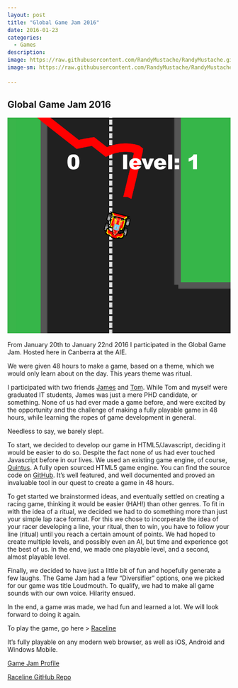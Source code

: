 ```yaml
---
layout: post
title: "Global Game Jam 2016"
date: 2016-01-23
categories:
  - Games
description: 
image: https://raw.githubusercontent.com/RandyMustache/RandyMustache.github.io/master/assets/images/Capture.PNG
image-sm: https://raw.githubusercontent.com/RandyMustache/RandyMustache.github.io/master/assets/images/Capture.PNG

---
```


## Global Game Jam 2016

![Raceline Level 1](/assets/images/Capture.PNG)


From January 20th to January 22nd 2016 I participated in the Global Game Jam. Hosted here in Canberra at the AIE.

We were given 48 hours to make a game, based on a theme, which we would only learn about on the day. This years theme was ritual.

I participated with two friends [James](http://rensa.co/) and [Tom](https://github.com/tom-butler). While Tom and myself were graduated IT students, James was just a mere PHD candidate, or something. None of us had ever made a game before, and were excited by the opportunity and the challenge of making a fully playable game in 48 hours, while learning the ropes of game development in general.

Needless to say, we barely slept.

To start, we decided to develop our game in HTML5/Javascript, deciding it would be easier to do so. Despite the fact none of us had ever touched Javascript before in our lives. We used an existing game engine, of course, [Quintus](http://www.html5quintus.com). A fully open sourced HTML5 game engine. You can find the source code on [GitHub](https://github.com/cykod/Quintus). It’s well featured, and well documented and proved an invaluable tool in our quest to create a game in 48 hours.

To get started we brainstormed ideas, and eventually settled on creating a racing game, thinking it would be easier (HAH!) than other genres. To fit in with the idea of a ritual, we decided we had to do something more than just your simple lap race format. For this we chose to incorperate the idea of your racer developing a line, your ritual, then to win, you have to follow your line (ritual) until you reach a certain amount of points. We had hoped to create multiple levels, and possibly even an AI, but time and experience got the best of us. In the end, we made one playable level, and a second, almost playable level.

Finally, we decided to have just a little bit of fun and hopefully generate a few laughs. The Game Jam had a few “Diversifier” options, one we picked for our game was title Loudmouth. To qualify, we had to make all game sounds with our own voice. Hilarity ensued.

 

In the end, a game was made, we had fun and learned a lot. We will look forward to doing it again.

 

To play the game, go here > [Raceline](http://flairgenes.github.io/raceline/)

It’s fully playable on any modern web browser, as well as iOS, Android and Windows Mobile.

[Game Jam Profile](http://globalgamejam.org/2016/games/raceline)

[Raceline GitHub Repo](https://github.com/FlairGenes/raceline)
